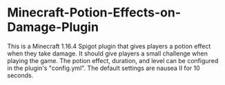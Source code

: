 # Minecraft-Potion-Effects-on-Damage-Plugin
This is a Minecraft 1.16.4 Spigot plugin that gives players a potion effect when they take damage. It should give players a small challenge when playing the game.  The potion effect, duration, and level can be configured in the plugin's "config.yml". The default settings are nausea II for 10 seconds.
